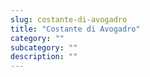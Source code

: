 ```yaml
---
slug: costante-di-avogadro
title: "Costante di Avogadro"
category: ""
subcategory: ""
description: ""
---
```


